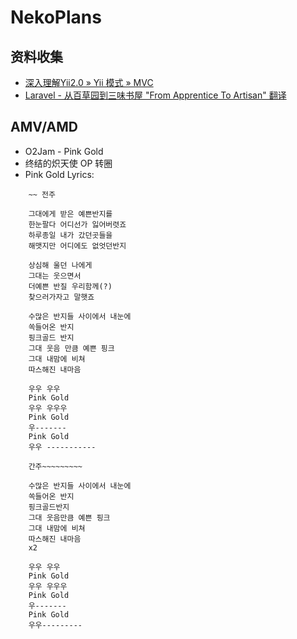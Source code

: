 # NekoPlans
## 资料收集
- [深入理解Yii2.0 » Yii 模式 » MVC](http://www.digpage.com/mvc.html)
- [Laravel - 从百草园到三味书屋 "From Apprentice To Artisan" 翻译](http://my.oschina.net/zgldh/blog/389246)

## AMV/AMD
- O2Jam - Pink Gold
- 终结的炽天使 OP 转圈
- Pink Gold Lyrics:
```
    ~~ 전주
    
    그대에게 받은 예쁜반지를
    한눈팔다 어디선가 잃어버렷죠
    하루종일 내가 갔던곳들을
    해맷지만 어디에도 없엇던반지
    
    상심해 울던 나에게
    그대는 웃으면서
    더예쁜 반질 우리함께(?)
    찾으러가자고 말햇죠
    
    수많은 반지들 사이에서 내눈에
    쏙들어온 반지
    핑크골드 반지
    그대 웃음 만큼 예쁜 핑크
    그대 내맘에 비쳐
    따스해진 내마음
    
    우우 우우
    Pink Gold
    우우 우우우
    Pink Gold
    우-------
    Pink Gold
    우우 -----------
    
    간주~~~~~~~~~
    
    수많은 반지들 사이에서 내눈에
    쏙들어온 반지
    핑크골드반지
    그대 웃음만큼 예쁜 핑크
    그대 내맘에 비쳐
    따스해진 내마음
    x2 
    
    우우 우우
    Pink Gold
    우우 우우우
    Pink Gold
    우-------
    Pink Gold
    우우---------
```
